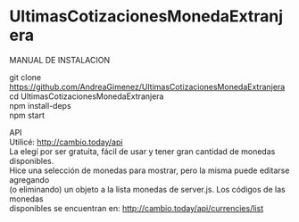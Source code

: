 # UltimasCotizacionesMonedaExtranjera  

MANUAL DE INSTALACION  

git clone https://github.com/AndreaGimenez/UltimasCotizacionesMonedaExtranjera  
cd UltimasCotizacionesMonedaExtranjera  
npm install-deps  
npm start  

API  
Utilicé: http://cambio.today/api  
La elegí por ser gratuita, fácil de usar y tener gran cantidad de monedas disponibles.  
Hice una selección de monedas para mostrar, pero la misma puede editarse agregando  
(o eliminando) un objeto a la lista monedas de server.js. Los códigos de las monedas  
disponibles se encuentran en: http://cambio.today/api/currencies/list  
